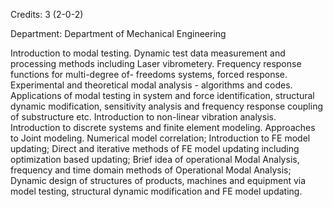 Credits: 3 (2-0-2)

Department: Department of Mechanical Engineering

Introduction to modal testing. Dynamic test data measurement and processing methods including Laser vibrometery. Frequency response functions for multi-degree of- freedoms systems, forced response. Experimental and theoretical modal analysis - algorithms and codes. Applications of modal testing in system and force identification, structural dynamic modification, sensitivity analysis and frequency response coupling of substructure etc. Introduction to non-linear vibration analysis. Introduction to discrete systems and finite element modeling. Approaches to Joint modeling. Numerical model correlation; Introduction to FE model updating; Direct and iterative methods of FE model updating including optimization based updating; Brief idea of operational Modal Analysis, frequency and time domain methods of Operational Modal Analysis; Dynamic design of structures of products, machines and equipment via model testing, structural dynamic modification and FE model updating.
